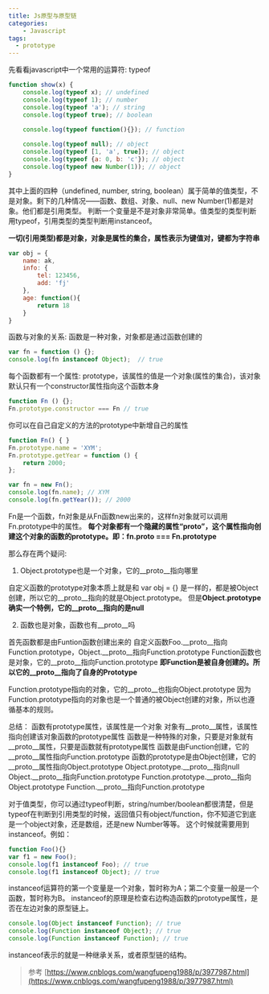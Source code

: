 ```yaml
---
title: Js原型与原型链
categories: 
	- Javascript
tags: 
  - prototype
---
```

先看看javascript中一个常用的运算符: typeof
```js
function show(x) {
	console.log(typeof x); // undefined
	console.log(typeof 1); // number
	console.log(typeof 'a'); // string
	console.log(typeof true); // boolean

	console.log(typeof function(){}); // function
	
	console.log(typeof null); // object
	console.log(typeof [1, 'a', true]); // object
	console.log(typeof {a: 0, b: 'c'}); // object
	console.log(typeof new Number(1)); // object
}
```
其中上面的四种（undefined, number, string, boolean）属于简单的值类型，不是对象。剩下的几种情况——函数、数组、对象、null、new Number(1)都是对象。他们都是引用类型。
判断一个变量是不是对象非常简单。值类型的类型判断用typeof，引用类型的类型判断用instanceof。

**一切(引用类型)都是对象，对象是属性的集合，属性表示为键值对，键都为字符串**
```js
var obj = {
	name: ak,
	info: {
		tel: 123456,
		add: 'fj'
	},
	age: function(){
		return 18
	}
}
```

函数与对象的关系: 函数是一种对象，对象都是通过函数创建的
```js
var fn = function () {};
console.log(fn instanceof Object);  // true
```

每个函数都有一个属性: prototype，该属性的值是一个对象(属性的集合)，该对象默认只有一个constructor属性指向这个函数本身
```js
function Fn () {};
Fn.prototype.constructor === Fn // true
```
你可以在自己自定义的方法的prototype中新增自己的属性
```js
function Fn() { }
Fn.prototype.name = 'XYM';
Fn.prototype.getYear = function () {
    return 2000;
};

var fn = new Fn();
console.log(fn.name); // XYM
console.log(fn.getYear()); // 2000
```
Fn是一个函数，fn对象是从Fn函数new出来的，这样fn对象就可以调用Fn.prototype中的属性。
**每个对象都有一个隐藏的属性“__proto__”，这个属性指向创建这个对象的函数的prototype。即：fn.__proto__ === Fn.prototype**

那么存在两个疑问:
1. Object.prototype也是一个对象，它的__proto__指向哪里

自定义函数的prototype对象本质上就是和 var obj = {} 是一样的，都是被Object创建，所以它的__proto__指向的就是Object.prototype。
但是**Object.prototype确实一个特例，它的__proto__指向的是null**

2. 函数也是对象，函数也有__proto__吗

首先函数都是由Funtion函数创建出来的
自定义函数Foo.__proto__指向Function.prototype，Object.__proto__指向Function.prototype
Function函数也是对象，它的__proto__指向Function.prototype
**即Function是被自身创建的。所以它的__proto__指向了自身的Prototype**

Function.prototype指向的对象，它的__proto__也指向Object.prototype
因为Function.prototype指向的对象也是一个普通的被Object创建的对象，所以也遵循基本的规则。

总结：
函数有prototype属性，该属性是一个对象
对象有__proto__属性，该属性指向创建该对象函数的prototype属性
函数是一种特殊的对象，只要是对象就有__proto__属性，只要是函数就有prototype属性
函数是由Function创建，它的__proto__属性指向Function.prototype
函数的prototype是由Object创建，它的__proto__属性指向Object.prototype
Object.prototype.__proto__指向null
Object.__proto__指向Function.prototype
Function.prototype.__proto__指向Object.prototype
Function.__proto__指向Function.prototype

对于值类型，你可以通过typeof判断，string/number/boolean都很清楚，但是typeof在判断到引用类型的时候，返回值只有object/function，你不知道它到底是一个object对象，还是数组，还是new Number等等。
这个时候就需要用到instanceof。例如：
```js
function Foo(){}
var f1 = new Foo();
console.log(f1 instanceof Foo); // true
console.log(f1 instanceof Object); // true
```
instanceof运算符的第一个变量是一个对象，暂时称为A；第二个变量一般是一个函数，暂时称为B。
instanceof的原理是检查右边构造函数的prototype属性，是否在左边对象的原型链上。
```js
console.log(Object instanceof Function); // true
console.log(Function instanceof Object); // true
console.log(Function instanceof Function); // true
```
instanceof表示的就是一种继承关系，或者原型链的结构。

> 参考 [https://www.cnblogs.com/wangfupeng1988/p/3977987.html](https://www.cnblogs.com/wangfupeng1988/p/3977987.html)